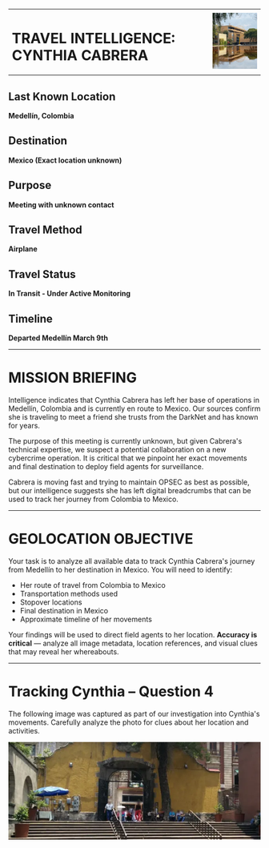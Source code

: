 <table>
<tr>
<td>
  
# TRAVEL INTELLIGENCE: CYNTHIA CABRERA

</td>
<td>
<img src="images/surveillance_journey.jpg" width="200"/>
</td>
</tr>
</table>

## Last Known Location
**Medellín, Colombia**

## Destination
**Mexico (Exact location unknown)**

## Purpose
**Meeting with unknown contact**

## Travel Method
**Airplane**

## Travel Status
**In Transit - Under Active Monitoring**

## Timeline
**Departed Medellín March 9th**

---

# MISSION BRIEFING

Intelligence indicates that Cynthia Cabrera has left her base of operations in Medellín, Colombia and is currently en route to Mexico. Our sources confirm she is traveling to meet a friend she trusts from the DarkNet and has known for years.

The purpose of this meeting is currently unknown, but given Cabrera's technical expertise, we suspect a potential collaboration on a new cybercrime operation. It is critical that we pinpoint her exact movements and final destination to deploy field agents for surveillance.

Cabrera is moving fast and trying to maintain OPSEC as best as possible, but our intelligence suggests she has left digital breadcrumbs that can be used to track her journey from Colombia to Mexico.

---

# GEOLOCATION OBJECTIVE

Your task is to analyze all available data to track Cynthia Cabrera's journey from Medellín to her destination in Mexico. You will need to identify:

- Her route of travel from Colombia to Mexico  
- Transportation methods used  
- Stopover locations  
- Final destination in Mexico  
- Approximate timeline of her movements  

Your findings will be used to direct field agents to her location. **Accuracy is critical** — analyze all image metadata, location references, and visual clues that may reveal her whereabouts.

---

# Tracking Cynthia – Question 4

The following image was captured as part of our investigation into Cynthia's movements. Carefully analyze the photo for clues about her location and activities.

![Tracking Cynthia](images/surveillance_activity.jpg)
